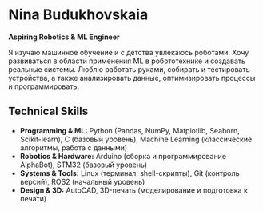 # Nina Budukhovskaia
**Aspiring Robotics & ML Engineer**

Я изучаю машинное обучение и с детства увлекаюсь роботами. Хочу развиваться в области применения ML в робототехнике и создавать реальные системы. Люблю работать руками, собирать и тестировать устройства, а также анализировать данные, оптимизировать процессы и программировать.

## Technical Skills

- **Programming & ML:** Python (Pandas, NumPy, Matplotlib, Seaborn, Scikit-learn), C (базовый уровень), Machine Learning (классические алгоритмы, работа с данными)
- **Robotics & Hardware:** Arduino (сборка и программирование AlphaBot), STM32 (базовый уровень)
- **Systems & Tools:** Linux (терминал, shell-скрипты), Git (контроль версий), ROS2 (начальный уровень)
- **Design & 3D:** AutoCAD, 3D-печать (моделирование и подготовка к печати)
